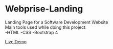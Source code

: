 # Webprise-Landing<br />
Landing Page for a Software Development Website<br/>
Main tools used while doing this project:<br/>
-HTML
-CSS
-Bootstrap 4

<a href="https://qizaiming.github.io/Webprise-Landing/">Live Demo<a/>
